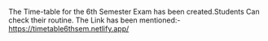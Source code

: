 The Time-table for the 6th Semester Exam has been created.Students Can check their routine.
The Link has been mentioned:- https://timetable6thsem.netlify.app/
